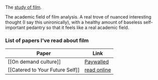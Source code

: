 The [study of film](https://en.wikipedia.org/wiki/Film_theory). 

The academic field of film analysis. A real trove of nuanced interesting thought (I say this unironically), with a healthy amount of baseless self-important pedantry so that it feels like a real academic field. 

### List of papers I’ve read about film
| Paper                                                       | Link                           |
|------------------------------------|--------------------|
|  [[On demand culture]]                   | [Paywalled](https://muse.jhu.edu/chapter/858239/pdf)  |
|  [[Catered to Your Future Self]]     | [read online](https://www.academia.edu/27931297/Catered_to_your_Future_Self_Netflix_s_Predictive_Personalization_and_the_Mathematization_of_Taste)              |
